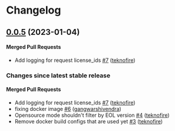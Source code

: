 # Changelog

<!-- latest_release 0.0.5 -->
## [0.0.5](https://github.com/chef/omnitruck-service/tree/0.0.5) (2023-01-04)

#### Merged Pull Requests
- Add logging for request license_ids [#7](https://github.com/chef/omnitruck-service/pull/7) ([teknofire](https://github.com/teknofire))
<!-- latest_release -->

<!-- release_rollup -->
### Changes since latest stable release

#### Merged Pull Requests
- Add logging for request license_ids [#7](https://github.com/chef/omnitruck-service/pull/7) ([teknofire](https://github.com/teknofire)) <!-- 0.0.5 -->
- fixing docker image [#6](https://github.com/chef/omnitruck-service/pull/6) ([gangwarshivendra](https://github.com/gangwarshivendra)) <!-- 0.0.4 -->
- Opensource mode shouldn&#39;t filter by EOL version [#4](https://github.com/chef/omnitruck-service/pull/4) ([teknofire](https://github.com/teknofire)) <!-- 0.0.3 -->
- Remove docker build configs that are used yet [#3](https://github.com/chef/omnitruck-service/pull/3) ([teknofire](https://github.com/teknofire)) <!-- 0.0.2 -->
<!-- release_rollup -->

<!-- latest_stable_release -->
<!-- latest_stable_release -->